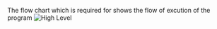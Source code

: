 The flow chart which is required for shows the flow of excution of the program
![High Level](https://user-images.githubusercontent.com/94169511/142765562-e898fe4c-a04d-40f1-af89-2bc005d1df9a.jpg)
